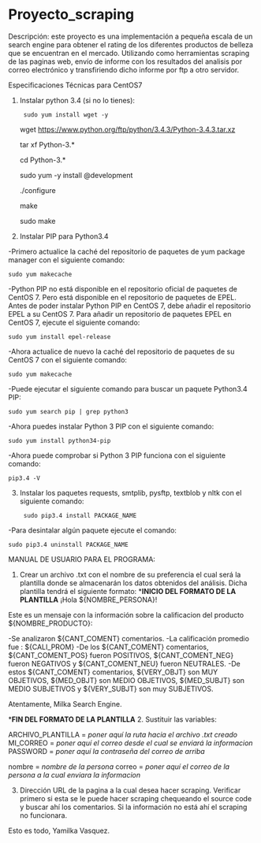 # Proyecto_scraping
Descripción: este proyecto es una implementación a pequeña escala de un search engine para obtener el rating de los diferentes
productos de belleza que se encuentran en el mercado. Utilizando como herramientas scraping de las paginas web, envío de informe
con los resultados del analisis por correo electrónico y transfiriendo dicho informe por ftp a otro servidor.

Especificaciones Técnicas para CentOS7

1. Instalar python 3.4 (si no lo tienes):

        sudo yum install wget -y
    
    wget https://www.python.org/ftp/python/3.4.3/Python-3.4.3.tar.xz
    
    tar xf Python-3.*
    
    cd Python-3.*
    
    sudo yum -y install @development
    
    ./configure
    
    make
    
    sudo make

2. Instalar PIP para Python3.4

-Primero actualice la caché del repositorio de paquetes de yum package manager con el siguiente comando:

    sudo yum makecache

-Python PIP no está disponible en el repositorio oficial de paquetes de CentOS 7.
Pero está disponible en el repositorio de paquetes de EPEL. Antes de poder instalar Python PIP en CentOS 7,
debe añadir el repositorio EPEL a su CentOS 7. Para añadir un repositorio de paquetes EPEL en CentOS 7,
ejecute el siguiente comando:

    sudo yum install epel-release

-Ahora actualice de nuevo la caché del repositorio de paquetes de su CentOS 7 con el siguiente comando:

    sudo yum makecache

-Puede ejecutar el siguiente comando para buscar un paquete Python3.4 PIP:

    sudo yum search pip | grep python3

-Ahora puedes instalar Python 3 PIP con el siguiente comando:

    sudo yum install python34-pip

-Ahora puede comprobar si Python 3 PIP funciona con el siguiente comando:

    pip3.4 -V

3. Instalar los paquetes requests, smtplib, pysftp, textblob y nltk con el siguiente comando:

        sudo pip3.4 install PACKAGE_NAME

-Para desintalar algún paquete ejecute el comando:

    sudo pip3.4 uninstall PACKAGE_NAME

MANUAL DE USUARIO PARA EL PROGRAMA:

1. Crear un archivo .txt con el nombre de su preferencia el cual será la plantilla donde se almacenarán los datos obtenidos del análisis. Dicha plantilla tendrá el siguiente formato:
*****************************INICIO DEL FORMATO DE LA PLANTILLA****************************
¡Hola ${NOMBRE_PERSONA}!

Este es un mensaje con la información sobre la calificacion del producto ${NOMBRE_PRODUCTO}:

-Se analizaron ${CANT_COMENT} comentarios.
-La calificación promedio fue : ${CALI_PROM}
-De los ${CANT_COMENT} comentarios, ${CANT_COMENT_POS} fueron POSITIVOS, ${CANT_COMENT_NEG} fueron NEGATIVOS y ${CANT_COMENT_NEU} fueron NEUTRALES.
-De estos ${CANT_COMENT} comentarios, ${VERY_OBJT} son MUY OBJETIVOS, ${MED_OBJT} son MEDIO OBJETIVOS, ${MED_SUBJT} son MEDIO SUBJETIVOS y ${VERY_SUBJT} son muy SUBJETIVOS.


Atentamente,
Milka Search Engine.


*****************************FIN DEL FORMATO DE LA PLANTILLA****************************
2. Sustituir las variables:

ARCHIVO_PLANTILLA = *poner aquí la ruta hacia el archivo .txt creado*
MI_CORREO = *poner aquí el correo desde el cual se enviará la informacion*
PASSWORD = *poner aquí la contraseña del correo de arriba*

nombre = *nombre de la persona*
correo = *poner aquí el correo de la persona a la cual enviara la informacion*

 

3. Dirección URL de la pagina a la cual desea hacer scraping. Verificar primero si esta se le puede hacer scraping chequeando el source code y buscar ahí los comentarios. Si la información no está ahí el scraping no funcionara.  



Esto es todo,
Yamilka Vasquez.
